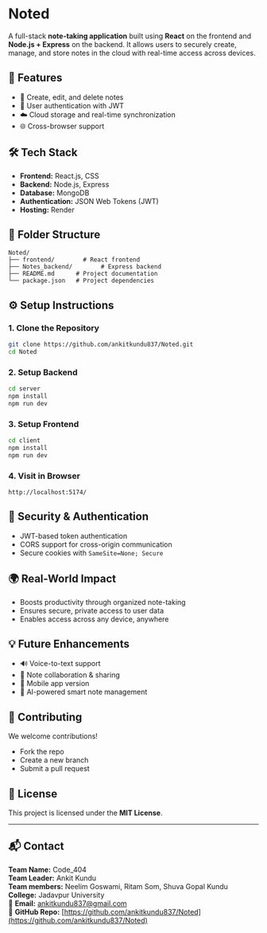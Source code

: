 
# Noted

A full-stack **note-taking application** built using **React** on the frontend and **Node.js + Express** on the backend. It allows users to securely create, manage, and store notes in the cloud with real-time access across devices.

## 🚀 Features

- 📝 Create, edit, and delete notes
- 🔐 User authentication with JWT
- ☁️ Cloud storage and real-time synchronization
- 🌐 Cross-browser support

## 🛠️ Tech Stack

- **Frontend:** React.js, CSS
- **Backend:** Node.js, Express
- **Database:** MongoDB
- **Authentication:** JSON Web Tokens (JWT)
- **Hosting:** Render

## 📁 Folder Structure

```
Noted/
├── frontend/        # React frontend
├── Notes_backend/        # Express backend
├── README.md      # Project documentation
└── package.json   # Project dependencies
```

## ⚙️ Setup Instructions

### 1. Clone the Repository

```bash
git clone https://github.com/ankitkundu837/Noted.git
cd Noted
```

### 2. Setup Backend

```bash
cd server
npm install
npm run dev 
```

### 3. Setup Frontend

```bash
cd client
npm install
npm run dev 
```

### 4. Visit in Browser

```
http://localhost:5174/
```

## 🔐 Security & Authentication

- JWT-based token authentication
- CORS support for cross-origin communication
- Secure cookies with `SameSite=None; Secure`

## 🌍 Real-World Impact

- Boosts productivity through organized note-taking
- Ensures secure, private access to user data
- Enables access across any device, anywhere

## 💡 Future Enhancements

- 🔊 Voice-to-text support
- 👥 Note collaboration & sharing
- 📱 Mobile app version
- 🧠 AI-powered smart note management

## 🤝 Contributing

We welcome contributions!

- Fork the repo
- Create a new branch
- Submit a pull request

## 📜 License

This project is licensed under the **MIT License**.

---

## 📬 Contact

**Team Name:** Code_404  
**Team Leader:** Ankit Kundu  
**Team members:** Neelim Goswami, Ritam Som, Shuva Gopal Kundu  
**College:** Jadavpur University  
📧 **Email:** [ankitkundu837@gmail.com](mailto:ankitkundu837@gmail.com)  
🔗 **GitHub Repo:** [https://github.com/ankitkundu837/Noted](https://github.com/ankitkundu837/Noted)
